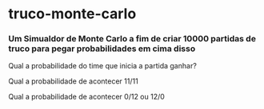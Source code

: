 # truco-monte-carlo
### Um Simualdor de Monte Carlo a fim de criar 10000 partidas de truco para pegar probabilidades em cima disso

Qual a probabilidade do time que inicia a partida ganhar?

Qual a probabilidade de acontecer 11/11

Qual a probabilidade de acontecer 0/12 ou 12/0
